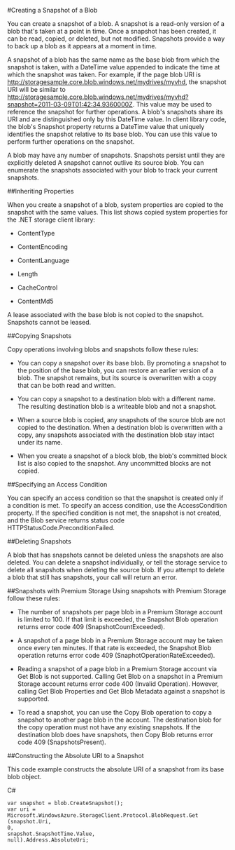 <properties 
	pageTitle="Creating a Snapshot of a Blob" 
	description="A how to guide for creating Azure Storage Blob Snapshots" 
	services="storage" 
	documentationCenter="" 
	authors="tamram" 
	manager="adinah" 
	editor=""/>

<tags 
	ms.service="storage" 
	ms.workload="storage" 
	ms.tgt_pltfrm="na" 
	ms.devlang="na" 
	ms.topic="article" 
	ms.date="02/20/2015" 
	ms.author="tamram"/>

#Creating a Snapshot of a Blob

You can create a snapshot of a blob. A snapshot is a read-only version of a blob that's taken at a point in time. Once a snapshot has been created, it can be read, copied, or deleted, but not modified. Snapshots provide a way to back up a blob as it appears at a moment in time.

A snapshot of a blob has the same name as the base blob from which the snapshot is taken, with a DateTime value appended to indicate the time at which the snapshot was taken. For example, if the page blob URI is http://storagesample.core.blob.windows.net/mydrives/myvhd, the snapshot URI will be similar to http://storagesample.core.blob.windows.net/mydrives/myvhd?snapshot=2011-03-09T01:42:34.9360000Z. This value may be used to reference the snapshot for further operations. A blob's snapshots share its URI and are distinguished only by this DateTime value. In client library code, the blob's Snapshot property returns a DateTime value that uniquely identifies the snapshot relative to its base blob. You can use this value to perform further operations on the snapshot.

A blob may have any number of snapshots. Snapshots persist until they are explicitly deleted A snapshot cannot outlive its source blob. You can enumerate the snapshots associated with your blob to track your current snapshots.

##Inheriting Properties

When you create a snapshot of a blob, system properties are copied to the snapshot with the same values. This list shows copied system properties for the .NET storage client library:

- ContentType 

- ContentEncoding 

- ContentLanguage

- Length

- CacheControl

- ContentMd5 


A lease associated with the base blob is not copied to the snapshot. Snapshots cannot be leased.

##Copying Snapshots 

Copy operations involving blobs and snapshots follow these rules:

- You can copy a snapshot over its base blob. By promoting a snapshot to the position of the base blob, you can restore an earlier version of a blob. The snapshot remains, but its source is overwritten with a copy that can be both read and written.


- You can copy a snapshot to a destination blob with a different name. The resulting destination blob is a writeable blob and not a snapshot.


- When a source blob is copied, any snapshots of the source blob are not copied to the destination. When a destination blob is overwritten with a copy, any snapshots associated with the destination blob stay intact under its name. 


- When you create a snapshot of a block blob, the blob's committed block list is also copied to the snapshot. Any uncommitted blocks are not copied.

##Specifying an Access Condition 

You can specify an access condition so that the snapshot is created only if a condition is met. To specify an access condition, use the AccessCondition property. If the specified condition is not met, the snapshot is not created, and the Blob service returns status code HTTPStatusCode.PreconditionFailed.

##Deleting Snapshots 

A blob that has snapshots cannot be deleted unless the snapshots are also deleted. You can delete a snapshot individually, or tell the storage service to delete all snapshots when deleting the source blob. If you attempt to delete a blob that still has snapshots, your call will return an error.

##Snapshots with Premium Storage
Using snapshots with Premium Storage follow these rules:

- The number of snapshots per page blob in a Premium Storage account is limited to 100. If that limit is exceeded, the Snapshot Blob operation returns error code 409 (SnapshotCountExceeded).


- A snapshot of a page blob in a Premium Storage account may be taken once every ten minutes. If that rate is exceeded, the Snapshot Blob operation returns error code 409 (SnaphotOperationRateExceeded).



- Reading a snapshot of a page blob in a Premium Storage account via Get Blob is not supported. Calling Get Blob on a snapshot in a Premium Storage account returns error code 400 (Invalid Operation). However, calling Get Blob Properties and Get Blob Metadata against a snapshot is supported.



- To read a snapshot, you can use the Copy Blob operation to copy a snapshot to another page blob in the account. The destination blob for the copy operation must not have any existing snapshots. If the destination blob does have snapshots, then Copy Blob returns error code 409 (SnapshotsPresent).

##Constructing the Absolute URI to a Snapshot 

This code example constructs the absolute URI of a snapshot from its base blob object.


C#

	var snapshot = blob.CreateSnapshot();
	var uri = Microsoft.WindowsAzure.StorageClient.Protocol.BlobRequest.Get
    (snapshot.Uri, 
    0, 
    snapshot.SnapshotTime.Value, 
    null).Address.AbsoluteUri;
